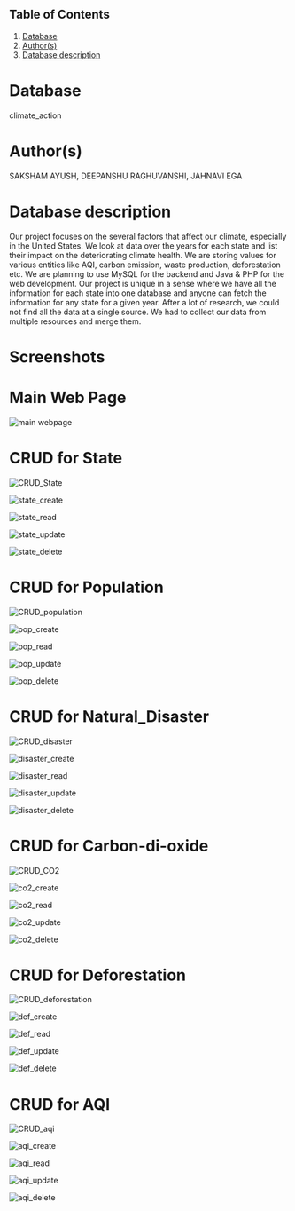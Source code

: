 ## Table of Contents
1. [Database](#database)
1. [Author(s)](#author)
1. [Database description](#description)

# Database
climate_action

# Author(s)
SAKSHAM AYUSH,
DEEPANSHU RAGHUVANSHI,
JAHNAVI EGA

# Database description
Our project focuses on the several factors that affect our climate, especially in the United States. We look at data over the years for each state and list their impact on the deteriorating climate health. 
We are storing values for various entities like AQI, carbon emission, waste production, deforestation etc.
We are planning to use MySQL for the backend and Java & PHP for the web development. 
Our project is unique in a sense where we have all the information for each state into one database and anyone can fetch the information for any state for a given year. After a lot of research, we could not find all the data at a single source. We had to collect our data from multiple resources and merge them.

# Screenshots
# Main Web Page
![main webpage](https://user-images.githubusercontent.com/75382838/158716900-4d0d9e29-e255-4d4d-8382-1fbd11317a12.JPG)

# CRUD for State
![CRUD_State](https://user-images.githubusercontent.com/42165851/158510643-ebc0b15a-1bc4-47a4-b863-97227ab564a8.jpg)

![state_create](https://user-images.githubusercontent.com/42165851/158510292-32df0803-c665-4d3f-8d96-8a6de568946a.jpg)

![state_read](https://user-images.githubusercontent.com/42165851/158510314-6a59fb13-98e9-4d22-811c-46a4437505ea.jpg)

![state_update](https://user-images.githubusercontent.com/42165851/158510372-75f73314-24f1-4fb9-8834-1235a754bbad.jpg)

![state_delete](https://user-images.githubusercontent.com/42165851/158510375-2f8aab2e-1f7f-4402-b4d1-e23ebc453924.jpg)



# CRUD for Population
![CRUD_population](https://user-images.githubusercontent.com/42165851/158509921-7305930f-c1d0-4432-9507-4b59ad0ad079.jpg)

![pop_create](https://user-images.githubusercontent.com/42165851/158514680-f7c635fe-f981-408a-bac1-acf845f3f575.jpg)

![pop_read](https://user-images.githubusercontent.com/42165851/158514699-739cfe1e-ebe3-4b4b-ae4b-2a083f63f6bb.jpg)

![pop_update](https://user-images.githubusercontent.com/42165851/158514707-efe4fbf9-a1db-40ce-a1b9-a1d58fdc38d4.jpg)

![pop_delete](https://user-images.githubusercontent.com/42165851/158514721-fb6e7015-2522-4707-94a3-43f528887a4b.jpg)


# CRUD for Natural_Disaster
![CRUD_disaster](https://user-images.githubusercontent.com/42165851/158509925-bfd3ada6-4973-4c0f-b5b3-f56262fd1ca9.jpg)

![disaster_create](https://user-images.githubusercontent.com/42165851/158514746-140eb2da-0704-4e78-a45e-0194d8c23990.jpg)

![disaster_read](https://user-images.githubusercontent.com/42165851/158514755-603af775-bf4f-449d-8650-767aac216e41.jpg)

![disaster_update](https://user-images.githubusercontent.com/42165851/158514771-6ac0b7ad-b95c-4390-a572-ac8f0894cd90.jpg)

![disaster_delete](https://user-images.githubusercontent.com/42165851/158514779-6030d20b-0fdb-4696-baa6-556a5210747b.jpg)


# CRUD for Carbon-di-oxide
![CRUD_CO2](https://user-images.githubusercontent.com/42165851/158509928-83675380-aa39-4fdf-89e6-404ea6c025cb.jpg)

![co2_create](https://user-images.githubusercontent.com/42165851/158514797-eb761006-8eed-454f-912e-b634258614e4.jpg)

![co2_read](https://user-images.githubusercontent.com/42165851/158514816-e69dad02-ebbc-44fc-8506-9a936682a20a.jpg)

![co2_update](https://user-images.githubusercontent.com/42165851/158514822-2c863f11-e488-4350-943a-333c1bedeac5.jpg)

![co2_delete](https://user-images.githubusercontent.com/42165851/158514832-1439765b-3631-49d6-96e8-c48a4298473d.jpg)


# CRUD for Deforestation
![CRUD_deforestation](https://user-images.githubusercontent.com/75382838/158704974-476103f7-4684-4b0f-8bb9-db2b49107e20.jpg)

![def_create](https://user-images.githubusercontent.com/75382838/158705084-835fcf4a-69d6-4779-a15d-9fbf75dc1b09.jpg)

![def_read](https://user-images.githubusercontent.com/75382838/158705093-d7deb67c-3ea0-41d4-9165-f80c998b8317.jpg)

![def_update](https://user-images.githubusercontent.com/75382838/158705105-98ca8986-a92c-471e-85e0-301c93a14c78.jpg)

![def_delete](https://user-images.githubusercontent.com/75382838/158705116-849b2326-aea6-4b95-a6bf-188d6b82b930.jpg)


# CRUD for AQI
![CRUD_aqi](https://user-images.githubusercontent.com/75382838/158717020-aaff4ea7-f246-4d2b-a425-4987067ded5d.jpg)

![aqi_create](https://user-images.githubusercontent.com/75382838/158717061-7cb2e769-a7a9-49b0-830c-f5099cecb492.jpg)

![aqi_read](https://user-images.githubusercontent.com/75382838/158717220-bffc7edc-4b40-4159-afac-01e3caf34640.jpg)

![aqi_update](https://user-images.githubusercontent.com/75382838/158717171-26e37909-6d39-4bae-b7cc-9256bac579f4.jpg)

![aqi_delete](https://user-images.githubusercontent.com/75382838/158717362-88fa1ef0-1e24-4559-8b07-89b33282fe94.jpg)

